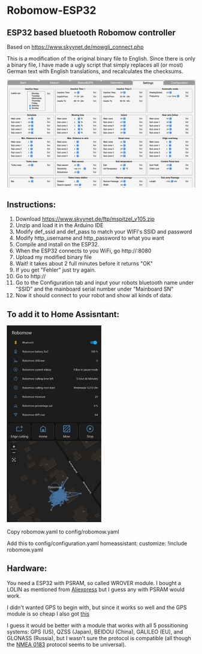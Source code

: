 # Robomow-ESP32
## ESP32 based bluetooth Robomow controller

Based on https://www.skyynet.de/mowgli_connect.php

This is a modification of the original binary file to English.
Since there is only a binary file, I have made a ugly script that simply replaces all (or most) German text with English translations, and recalculates the checksums.

![](images/settings.png)

## Instructions:

1. Download https://www.skyynet.de/ftp/mspitzel_v105.zip
2. Unzip and load it in the Arduino IDE
3. Modify def_ssid and def_pass to match your WIFI's SSID and password
4. Modify http_username and http_password to what you want
5. Compile and install on the ESP32.
6. When the ESP32 connects to you WiFi, go http://<IP>:8080
7. Upload my modified binary file
8. Wait! it takes about 2 full minutes before it returns "OK"
9. If you get "Fehler" just try again.
10. Go to http://<IP>
11. Go to the Configuration tab and input your robots bluetooth name under "SSID" and the mainboard serial number under "Mainboard SN"
12. Now it should connect to your robot and show all kinds of data.

## To add it to Home Assisntant:
<img src="images/homeassistant.png" width=50% height=50%>

Copy robomow.yaml to config/robomow.yaml

Add this to config/configuration.yaml
homeassistant:
  customize: !include robomow.yaml

## Hardware:
You need a ESP32 with PSRAM, so called WROVER module.
I bought a LOLIN as mentioned from [Aliexpress](https://www.aliexpress.com/item/32883116057.html)
but I guess any with PSRAM would work.

I didn't wanted GPS to begin with, but since it works so well and the GPS module is so cheap I also got [this](https://www.aliexpress.com/item/914261817.html)

I guess it would be better with a module that works with all 5 possitioning systems: GPS (US), QZSS (Japan), BEIDOU (China), GALILEO (EU), and GLONASS (Russia),
but I wasn't sure the protocol is compatible (all though the [NMEA 0183](https://en.wikipedia.org/wiki/NMEA_0183) protocol seems to be universal).

